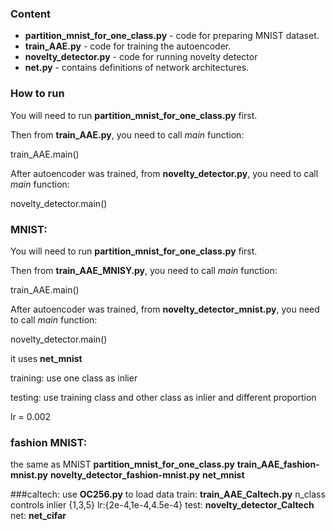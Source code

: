 

### Content

* **partition_mnist_for_one_class.py** - code for preparing MNIST dataset.
* **train_AAE.py** - code for training the autoencoder.
* **novelty_detector.py** - code for running novelty detector
* **net.py** - contains definitions of network architectures. 

### How to run

You will need to run **partition_mnist_for_one_class.py** first.

Then from **train_AAE.py**, you need to call *main* function:

train_AAE.main()
  
After autoencoder was trained, from **novelty_detector.py**, you need to call *main* function:

novelty_detector.main()


### MNIST:

You will need to run **partition_mnist_for_one_class.py** first.

Then from **train_AAE_MNISY.py**, you need to call *main* function:

train_AAE.main()
  
After autoencoder was trained, from **novelty_detector_mnist.py**, you need to call *main* function:

novelty_detector.main()

it uses **net_mnist**

training: use one class as inlier

testing: use training class and other class as inlier and different proportion

lr = 0.002 

### fashion MNIST:
the same as MNIST
**partition_mnist_for_one_class.py**
**train_AAE_fashion-mnist.py**
**novelty_detector_fashion-mnist.py**
**net_mnist**

###caltech:
use **OC256.py** to load data
train: **train_AAE_Caltech.py**  n_class controls inlier {1,3,5} lr:{2e-4,1e-4,4.5e-4}
test: **novelty_detector_Caltech**
net: **net_cifar**   